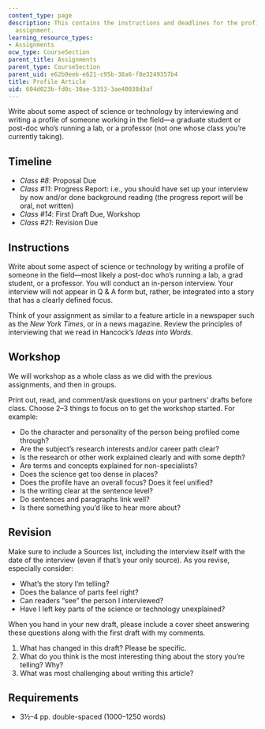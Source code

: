 ```yaml
---
content_type: page
description: This contains the instructions and deadlines for the profile article
  assignment.
learning_resource_types:
- Assignments
ocw_type: CourseSection
parent_title: Assignments
parent_type: CourseSection
parent_uid: e62b9eeb-e621-c95b-38a6-f8e3249357b4
title: Profile Article
uid: 604d023b-fd0c-30ae-5353-3ae40038d3af
---
```


Write about some aspect of science or technology by interviewing and writing a profile of someone working in the field—a graduate student or post-doc who’s running a lab, or a professor (not one whose class you’re currently taking).

Timeline
--------

*   _Class #8_: Proposal Due
*   _Class #11_: Progress Report: i.e., you should have set up your interview by now and/or done background reading (the progress report will be oral, not written)
*   _Class #14_: First Draft Due, Workshop
*   _Class #21_: Revision Due

Instructions
------------

Write about some aspect of science or technology by writing a profile of someone in the field—most likely a post-doc who’s running a lab, a grad student, or a professor. You will conduct an in-person interview. Your interview will not appear in Q & A form but, rather, be integrated into a story that has a clearly defined focus.

Think of your assignment as similar to a feature article in a newspaper such as the _New York Times_, or in a news magazine. Review the principles of interviewing that we read in Hancock’s _Ideas into Words_.

Workshop
--------

We will workshop as a whole class as we did with the previous assignments, and then in groups.

Print out, read, and comment/ask questions on your partners’ drafts before class. Choose 2–3 things to focus on to get the workshop started. For example:

*   Do the character and personality of the person being profiled come through?
*   Are the subject’s research interests and/or career path clear?
*   Is the research or other work explained clearly and with some depth?
*   Are terms and concepts explained for non-specialists?
*   Does the science get too dense in places?
*   Does the profile have an overall focus? Does it feel unified?
*   Is the writing clear at the sentence level?
*   Do sentences and paragraphs link well?
*   Is there something you’d like to hear more about?

Revision
--------

Make sure to include a Sources list, including the interview itself with the date of the interview (even if that’s your only source). As you revise, especially consider:

*   What’s the story I’m telling?
*   Does the balance of parts feel right?
*   Can readers “see” the person I interviewed?
*   Have I left key parts of the science or technology unexplained?

When you hand in your new draft, please include a cover sheet answering these questions along with the first draft with my comments.

1.  What has changed in this draft? Please be specific.
2.  What do you think is the most interesting thing about the story you’re telling? Why?
3.  What was most challenging about writing this article?

Requirements
------------

*   3½–4 pp. double-spaced (1000–1250 words)